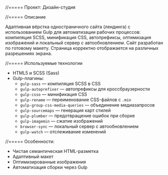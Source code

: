 //===== Проект: Дизайн-студия

//===== Описание

Адаптивная вёрстка одностраничного сайта (лендинга) с использованием Gulp для автоматизации рабочих процессов: компиляция SCSS, минификация CSS, автопрефиксы, оптимизация изображений и локальный сервер с автообновлением.
Сайт разработан по готовому макету. Страница корректно отображается на различных разрешениях экрана.

//===== Используемые технологии

- HTML5 и SCSS (Sass)
- Gulp-плагины:
  - `gulp-sass` — компиляция SCSS в CSS
  - `gulp-autoprefixer` — автопрефиксы для кроссбраузерности
  - `gulp-csso` — минификация CSS
  - `gulp-rename` — переименование CSS-файлов с `.min`
  - `gulp-group-css-media-queries` — объединение медиазапросов
  - `gulp-sourcemaps` — генерация карт стилей
  - `gulp-plumber` — предотвращение ошибок при сборке
  - `gulp-imagemin` — сжатие изображений
  - `browser-sync` — локальный сервер с автообновлением
  - `gulp-watch` — отслеживание изменений

//===== Особенности:

-	Чистая семантическая HTML-разметка
-	Адаптивный макет
-	Оптимизированные изображения
-	Автоматизация сборки через Gulp

